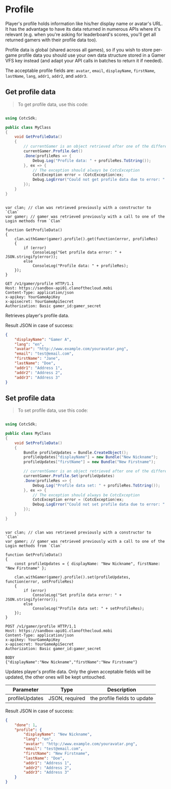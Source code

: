 # Profile

Player's profile holds information like his/her display name or avatar's URL. It has the advantage to have its data
returned in numerous APIs where it's relevant (e.g. when you're asking for leaderboard's scores, you'll get all
returned gamers with their profile data too).

Profile data is global (shared across all games), so if you wish to store per-game profile data you should use your
own data structure stored in a Gamer VFS key instead (and adapt your API calls in batches to return it if needed).

The acceptable profile fields are: `avatar`, `email`, `displayName`, `firstName`, `lastName`, `lang`, `addr1`,
`addr2`, and `addr3`.

## Get profile data

> To get profile data, use this code:

```cpp
```

```csharp
using CotcSdk;

public class MyClass
{
    void GetProfileData()
    {
        // currentGamer is an object retrieved after one of the different Login functions.
        currentGamer.Profile.Get()
        .Done(profileRes => {
            Debug.Log("Profile data: " + profileRes.ToString());
        }, ex => {
            // The exception should always be CotcException
            CotcException error = (CotcException)ex;
            Debug.LogError("Could not get profile data due to error: " + error.ErrorCode + " (" + error.ErrorInformation + ")");
        });
    }
}
```

```objective_c
```

```javascript--client
var clan; // clan was retrieved previously with a constructor to `Clan`
var gamer; // gamer was retrieved previously with a call to one of the Login methods from `Clan`

function GetProfileData()
{
    clan.withGamer(gamer).profile().get(function(error, profileRes)
    {
        if (error)
		    ConsoleLog("Get profile data error: " + JSON.stringify(error));
	    else
		    ConsoleLog("Profile data: " + profileRes);
    });
}
```

```http
GET /v1/gamer/profile HTTP/1.1
Host: https://sandbox-api01.clanofthecloud.mobi
Content-Type: application/json
x-apikey: YourGameApiKey
x-apisecret: YourGameApiSecret
Authorization: Basic gamer_id:gamer_secret
```

Retrieves player's profile data.

<aside class="success">
Result JSON in case of success:
</aside>

```json
{
	"displayName": "Gamer A",
	"lang": "en",
	"avatar": "http://www.example.com/youravatar.png",
	"email": "test@email.com",
	"firstName": "Jane",
	"lastName": "Doe",
	"addr1": "Address 1",
	"addr2": "Address 2",
	"addr3": "Address 3"
}
```

## Set profile data

> To set profile data, use this code:

```cpp
```

```csharp
using CotcSdk;

public class MyClass
{
    void SetProfileData()
    {
		Bundle profileUpdates = Bundle.CreateObject();
		profileUpdates["displayName"] = new Bundle("New Nickname");
		profileUpdates["firstName"] = new Bundle("New Firstname");

        // currentGamer is an object retrieved after one of the different Login functions.
        currentGamer.Profile.Set(profileUpdates)
        .Done(profileRes => {
            Debug.Log("Profile data set: " + profileRes.ToString());
        }, ex => {
            // The exception should always be CotcException
            CotcException error = (CotcException)ex;
            Debug.LogError("Could not set profile data due to error: " + error.ErrorCode + " (" + error.ErrorInformation + ")");
        });
    }
}
```

```objective_c
```

```javascript--client
var clan; // clan was retrieved previously with a constructor to `Clan`
var gamer; // gamer was retrieved previously with a call to one of the Login methods from `Clan`

function GetProfileData()
{
	const profileUpdates = { displayName: "New Nickname", firstName: "New Firstname" };

    clan.withGamer(gamer).profile().set(profileUpdates, function(error, setProfileRes)
    {
        if (error)
		    ConsoleLog("Set profile data error: " + JSON.stringify(error));
	    else
		    ConsoleLog("Profile data set: " + setProfileRes);
    });
}
```

```http
POST /v1/gamer/profile HTTP/1.1
Host: https://sandbox-api01.clanofthecloud.mobi
Content-Type: application/json
x-apikey: YourGameApiKey
x-apisecret: YourGameApiSecret
Authorization: Basic gamer_id:gamer_secret

BODY
{"displayName":"New Nickname","firstName":"New Firstname"}
```

Updates player's profile data. Only the given acceptable fields will be updated, the other ones will be kept untouched.

Parameter | Type | Description
--------- | ---- | -----------
profileUpdates | JSON, required | the profile fields to update

<aside class="success">
Result JSON in case of success:
</aside>

```json
{
	"done": 1,
	"profile": {
		"displayName": "New Nickname",
		"lang": "en",
		"avatar": "http://www.example.com/youravatar.png",
		"email": "test@email.com",
		"firstName": "New Firstname",
		"lastName": "Doe",
		"addr1": "Address 1",
		"addr2": "Address 2",
		"addr3": "Address 3"
	}
}
```
